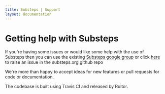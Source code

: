 ```yaml
---
title: Substeps | Support
layout: documentation
---
```


Getting help with Substeps
===========================

If you're having some issues or would like some help with the use of Substeps then you can use the existing [Substeps google 
group](https://groups.google.com/forum/#!forum/substeps) or click [here](https://github.com/Substeps/substeps-framework/issues/new) to raise an issue in the substeps.org github repo

We're more than happy to accept ideas for new features or pull requests for code or documentation.

The codebase is built using Travis CI and released by Rultor.